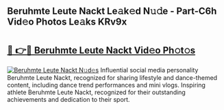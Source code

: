 ## Beruhmte Leute Nackt Le𝚊k𝚎d N𝚞𝚍e - Part-C6h Vid𝚎o Photos Le𝚊ks KRv9x

# <h2><a href="http://fb4x4p6.evod.top/?m=Beruhmte+Leute+Nackt">🔗 👉🔴 Beruhmte Leute Nackt Vid𝚎o Ph𝚘t𝚘s</a></h2>

[![Beruhmte Leute Nackt N𝚞d𝚎s](https://i.imgur.com/8V9OHl7.gif)](http://fb4x4p6.evod.top/?m=Beruhmte+Leute+Nackt)
Influential social media personality Beruhmte Leute Nackt, recognized for sharing lifestyle and dance-themed content, including dance trend performances and mini vlogs. Inspiring athlete Beruhmte Leute Nackt, recognized for their outstanding achievements and dedication to their sport. 
